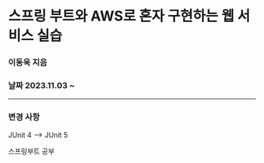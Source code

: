 # 스프링 부트와 AWS로 혼자 구현하는 웹 서비스 실습
### 이동욱 지음
### 날짜 2023.11.03 ~

--------

### 변경 사항
JUnit 4 --> JUnit 5


스프링부트 공부